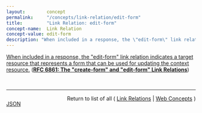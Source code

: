 ```yaml
---
layout:        concept
permalink:     "/concepts/link-relation/edit-form"
title:         "Link Relation: edit-form"
concept-name:  Link Relation
concept-value: edit-form
description: "When included in a response, the \"edit-form\" link relation indicates a target resource that represents a form that can be used for updating the context resource."
---
```


[When included in a response, the "edit-form" link relation indicates a target resource that represents a form that can be used for updating the context resource.](https://datatracker.ietf.org/doc/html/rfc6861#section-3.2 "Read documentation for Link Relation &#34;edit-form&#34;") (**[RFC 6861: The "create-form" and "edit-form" Link Relations](/specs/IETF/RFC/6861 "RFC 5988 standardized a means of indicating the relationships between resources on the Web. This specification defines link relation types that may be used to express the relationships between a resource and an input form for constructing data submissions.")**)

<br/>
<hr/>

<p style="float : left"><a href="./edit-form.json" title="JSON representing this particular Web Concept value">JSON</a></p>
<p style="text-align: right">Return to list of all ( <a href="../link-relation/">Link Relations</a> | <a href="../">Web Concepts</a> )</p>
